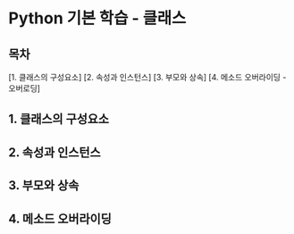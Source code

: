 # Python 기본 학습 - 클래스

## 목차

[1. 클래스의 구성요소]
[2. 속성과 인스턴스]
[3. 부모와 상속]
[4. 메소드 오버라이딩 - 오버로딩]


## 1. 클래스의 구성요소


## 2. 속성과 인스턴스


## 3. 부모와 상속


## 4. 메소드 오버라이딩
